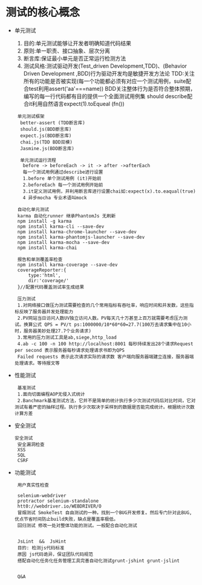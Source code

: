 # 测试的核心概念
  + 单元测试
    1. 目的:单元测试能够让开发者明确知道代码结果
    2. 原则:单一职责、接口抽象、层次分离
    3. 断言库:保证最小单元是否正常运行检测方法
    4. 测试风格:测试驱动开发(Test_driven Development,TDD)、(Behavior Driven Development ,BDD)行为驱动开发均是敏捷开发方法论
       TDD:关注所有的功能是否被实现(每一个功能都必须有对应一个测试用例，suite配合test利用assert('aa'===name))
       BDD关注整体行为是否符合整体预期，编写的每一行代码都有目的提供一个全面测试用例集 should describe配合it利用自然语言expect(1).toEqueal   (fn())

     ```
      单元测试框架
       better-assert (TDD断言库)
       should.js(BDD断言库)
       expect.js(BDD断言库)
       chai.js(TDD BDD双模)
       Jasmine.js(BDD断言库)
     ```
     ```
       单元测试运行流程
        before -> beforeEach -> it -> after ->afterEach 
        每一个测试用例通过describe进行设置
        1.before 单个测试用例 (it)开始前
        2.beforeEach 每一个测试用例开始前
        3.it定义测试用例，并利用断言库进行设置chai如:expect(x).to.eaqual(true)
        4 异步mocha 专业术语叫mock
     ```
     ```
      自动化单元测试
      karma 自动化runner 继承PhantomJs 无刷新
      npm install -g karma
      npm install karma-cli --save-dev
      npm install karma-chrome-launcher --save-dev
      npm install karma-phantomjs-launcher --save-dev
      npm install karma-mocha --save-dev
      npm install karma-chai
     ```
     ```
      报告和单测覆盖率检查
      npm install karma-coverage --save-dev
      coverageReporter:{
          type:'html',
          dir:'coverage/'
      }//配置代码覆盖测试率生成结果
     ```
     ```
      压力测试
      1.对网络接口做压力测试需要检查的几个常用指标有吞吐率，响应时间和并发数，这些指标反映了服务器并发处理能力
      2.PV网站当日访问人数UV独立访问人数。PV每天几十万甚至上百万就需要考虑压力测试。换算公式 QPS = PV/t ps:1000000/10*60*60=27.7(100万去请求集中在10小时，服务器美妙处理27.7个业务请求)
      3.常用的压力测试工具是ab,siege,http_load
      4.ab -c 100 -n 100 http://localhost:8001 每秒持续发出28个请求Request per second 表示服务器每秒请求处理请求书即为QPS
      Failed requests 表示此次请求实际的请求数 客户端向服务器端建立连接，服务器端处理请求。等待报文等
     ```
  + 性能测试
     ```
      基准测试
      1.面向切面编程AOP无侵入式统计
      2.Banchmark基准测试方法，它并不是简单的统计执行多少次测试代码后对比时间，它对测试有着严密的抽样过程。执行多少次取决于采样到的数据是否能完成统计。根据统计次数计算方差
     ```
  + 安全测试
     ```
     安全测试
      安全漏洞检查
      XSS
      SQL
      CSRF
     ```
  + 功能测试
    ```
     用户真实性检查

     selenium-webdriver
     protractor selenium-standalone
     htt0://webdriver.io/WEBDRIVER/O
     冒烟测试 SmokeTest 自由测试的一种。找到一个BUG开发修复。然后专门针对此BUG,优点节省时间防止build失败，缺点是覆盖率极低。
     回归测试 修改一处对整体功能的测试。一般配合自动化测试


     JsLint  &&  JsHint
     目的: 检测js代码标准
     原因 js代码诡异，保证团队代码规范
     搭配自动化任务化任务管理工具完善自动化测试grunt-jshint grunt-jslint


     Q&A
    ```